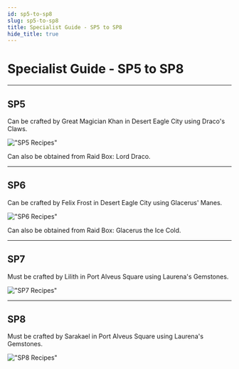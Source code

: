 ```yaml
---
id: sp5-to-sp8
slug: sp5-to-sp8
title: Specialist Guide - SP5 to SP8
hide_title: true
---
```


# Specialist Guide - SP5 to SP8

---
## SP5

Can be crafted by Great Magician Khan in Desert Eagle City using Draco's Claws.

!["SP5 Recipes"](https://i.imgur.com/UvgmNjP.png)

Can also be obtained from Raid Box: Lord Draco.

---
## SP6

Can be crafted by Felix Frost in Desert Eagle City using Glacerus' Manes.

!["SP6 Recipes"](https://i.imgur.com/Z7qZgbC.png)

Can also be obtained from Raid Box: Glacerus the Ice Cold.

---
## SP7

Must be crafted by Lilith in Port Alveus Square using Laurena's Gemstones.

!["SP7 Recipes"](https://i.imgur.com/DE1ddYR.png)

---
## SP8
Must be crafted by Sarakael in Port Alveus Square using Laurena's Gemstones.

!["SP8 Recipes"](https://i.imgur.com/gABBTgh.png)